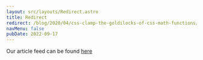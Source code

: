 ```yaml
---
layout: src/layouts/Redirect.astro
title: Redirect
redirect: /blog/2020/04/css-clamp-the-goldilocks-of-css-math-functions/
navMenu: false
pubDate: 2022-09-17
---
```

<div>
Our article feed can be found <a href="/blog/2020/04/css-clamp-the-goldilocks-of-css-math-functions/">here</a>
</div>
